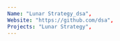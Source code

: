 ```yaml
--- 
Name: "Lunar Strategy_dsa", 
Website: "https://github.com/dsa", 
Projects: "Lunar Strategy",
--- 
```

<!--lang:en--> 

<!--lang:es--] 

<!--lang:de--] 

<!--lang:fr--] 

<!--lang:pl--] 

<!--lang:uk--] 

[!--lang:*--> 
